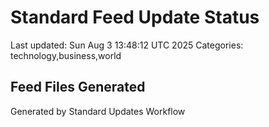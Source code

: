 # Standard Feed Update Status
Last updated: Sun Aug  3 13:48:12 UTC 2025
Categories: technology,business,world

## Feed Files Generated

Generated by Standard Updates Workflow
